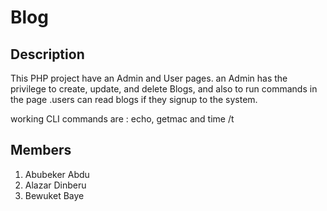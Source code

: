 # Blog

## Description

This PHP project have an Admin and User pages. an Admin has the privilege to create, update, and delete Blogs, and also to run commands in the page .users can read blogs if they signup to the system.

working CLI commands are : echo, getmac and time /t

## Members
1. Abubeker Abdu
2. Alazar Dinberu
3. Bewuket Baye
